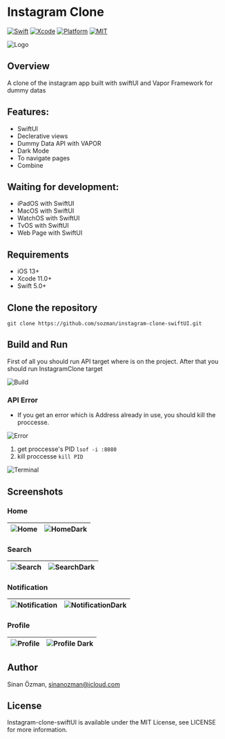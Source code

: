 # Instagram Clone
[![Swift](https://img.shields.io/badge/Swift-5.1-orange.svg)](https://swift.org)
[![Xcode](https://img.shields.io/badge/Xcode-12.4-blue.svg)](https://developer.apple.com/xcode)
[![Platform](https://img.shields.io/badge/platforms-iOS%20%7C%20-green.svg)](https://github.com/sozman/instagram-clone-swiftUI.git)
[![MIT](https://img.shields.io/badge/licenses-MIT-red.svg)](https://opensource.org/licenses/MIT)

![Logo](images/instagram.png)

## Overview
A clone of the instagram app built with swiftUI and Vapor Framework for dummy datas

## Features:
* SwiftUI
* Declerative views
* Dummy Data API with VAPOR
* Dark Mode
* To navigate pages
* Combine

## Waiting for development:
* iPadOS with SwiftUI
* MacOS with SwiftUI
* WatchOS with SwiftUI
* TvOS with SwiftUI
* Web Page with SwiftUI

## Requirements
* iOS 13+
* Xcode 11.0+
* Swift 5.0+

## Clone the repository

`git clone https://github.com/sozman/instagram-clone-swiftUI.git`

## Build and Run

First of all you should run API target where is on the project. After that you should run InstagramClone target

![Build](images/buildandrun.png)

### API Error

* If you get an error which is Address already in use, you should kill the proccesse.

![Error](images/error.png)

1. get proccesse's PID
`lsof -i :8080 `
2. kill proccesse 
`kill PID `

![Terminal](images/terminal.png)


## Screenshots

### Home
| ![Home](images/home.png) | ![HomeDark](images/homedark.png) | 
|:---:|:---:|

### Search
| ![Search](images/search.png) | ![SearchDark](images/searchdark.png) | 
|:---:|:---:|

### Notification
| ![Notification](images/notification.png) | ![NotificationDark](images/notificationdark.png) | 
|:---:|:---:|

### Profile
| ![Profile](images/profile.png) | ![Profile Dark](images/profiledark.png) | 
|:---:|:---:|

## Author
Sinan Özman, sinanozman@icloud.com

## License
Instagram-clone-swiftUI is available under the MIT License, see LICENSE for more information.
